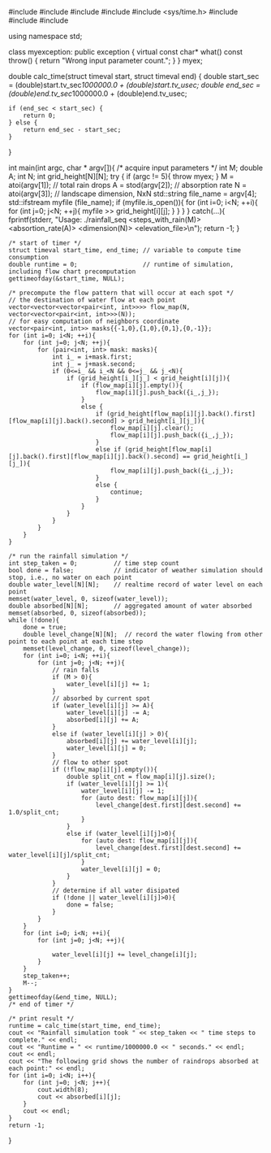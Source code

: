 #include <cstdlib>
#include <iostream>
#include <fstream>
#include <vector>
#include <sys/time.h>
#include <vector>
#include <cstring>
#include <exception>

using namespace std;

class myexception: public exception
{
    virtual const char* what() const throw()
    {
        return "Wrong input parameter count.";
    }
} myex;

double calc_time(struct timeval start, struct timeval end) {
    double start_sec = (double)start.tv_sec*1000000.0 + (double)start.tv_usec;
    double end_sec = (double)end.tv_sec*1000000.0 + (double)end.tv_usec;

    if (end_sec < start_sec) {
        return 0;
    } else {
        return end_sec - start_sec;
    }
}

int main(int argc, char * argv[]){
    /* acquire input parameters */
    int M;
    double A;
    int N;
    int grid_height[N][N];
    try {
        if (argc != 5){
            throw myex;
        }
        M = atoi(argv[1]);   // total rain drops
        A = stod(argv[2]);   // absorption rate
        N = atoi(argv[3]);   // landscape dimension, NxN
        std::string file_name = argv[4];
        std::ifstream myfile (file_name);
        if (myfile.is_open()){
            for (int i=0; i<N; ++i){
                for (int j=0; j<N; ++j){
                    myfile >> grid_height[i][j];
                }
            }
        }
    }
    catch(...){
        fprintf(stderr, "Usage: ./rainfall_seq <steps_with_rain(M)> <absortion_rate(A)> <dimension(N)> <elevation_file>\n");
        return -1;
    }
    
    /* start of timer */
    struct timeval start_time, end_time; // variable to compute time consumption
    double runtime = 0;                  // runtime of simulation, including flow chart precomputation
    gettimeofday(&start_time, NULL);

    /* precompute the flow pattern that will occur at each spot */
    // the destination of water flow at each point
    vector<vector<vector<pair<int, int>>>> flow_map(N, vector<vector<pair<int, int>>>(N));
    // for easy computation of neighbors coordinate
    vector<pair<int, int>> masks{{-1,0},{1,0},{0,1},{0,-1}};
    for (int i=0; i<N; ++i){
        for (int j=0; j<N; ++j){
            for (pair<int, int> mask: masks){
                int i_ = i+mask.first;
                int j_ = j+mask.second;
                if (0<=i_ && i_<N && 0<=j_ && j_<N){
                    if (grid_height[i_][j_] < grid_height[i][j]){
                        if (flow_map[i][j].empty()){
                            flow_map[i][j].push_back({i_,j_});
                        }
                        else {
                            if (grid_height[flow_map[i][j].back().first][flow_map[i][j].back().second] > grid_height[i_][j_]){
                                flow_map[i][j].clear();
                                flow_map[i][j].push_back({i_,j_});
                            }
                            else if (grid_height[flow_map[i][j].back().first][flow_map[i][j].back().second] == grid_height[i_][j_]){
                                flow_map[i][j].push_back({i_,j_});
                            }
                            else {
                                continue;
                            }
                        }
                    }
                }
            }
        }
    }

    /* run the rainfall simulation */
    int step_taken = 0;          // time step count
    bool done = false;           // indicator of weather simulation should stop, i.e., no water on each point
    double water_level[N][N];    // realtime record of water level on each point
    memset(water_level, 0, sizeof(water_level));
    double absorbed[N][N];       // aggregated amount of water absorbed
    memset(absorbed, 0, sizeof(absorbed));
    while (!done){
        done = true;
        double level_change[N][N];  // record the water flowing from other point to each point at each time step
        memset(level_change, 0, sizeof(level_change));
        for (int i=0; i<N; ++i){
            for (int j=0; j<N; ++j){
                // rain falls
                if (M > 0){
                    water_level[i][j] += 1;
                }
                // absorbed by current spot
                if (water_level[i][j] >= A){
                    water_level[i][j] -= A;
                    absorbed[i][j] += A;
                }
                else if (water_level[i][j] > 0){
                    absorbed[i][j] += water_level[i][j];
                    water_level[i][j] = 0;
                }
                // flow to other spot
                if (!flow_map[i][j].empty()){
                    double split_cnt = flow_map[i][j].size();
                    if (water_level[i][j] >= 1){
                        water_level[i][j] -= 1;
                        for (auto dest: flow_map[i][j]){
                            level_change[dest.first][dest.second] += 1.0/split_cnt;
                        }
                    }
                    else if (water_level[i][j]>0){
                        for (auto dest: flow_map[i][j]){
                            level_change[dest.first][dest.second] += water_level[i][j]/split_cnt;
                        }
                        water_level[i][j] = 0;
                    }
                }
                // determine if all water disipated
                if (!done || water_level[i][j]>0){
                    done = false;
                }
            }
        }
        for (int i=0; i<N; ++i){
            for (int j=0; j<N; ++j){

                water_level[i][j] += level_change[i][j];
            }
        }
        step_taken++;
        M--;
    }
    gettimeofday(&end_time, NULL);
    /* end of timer */

    /* print result */
    runtime = calc_time(start_time, end_time);
    cout << "Rainfall simulation took " << step_taken << " time steps to complete." << endl;
    cout << "Runtime = " << runtime/1000000.0 << " seconds." << endl;
    cout << endl;
    cout << "The following grid shows the number of raindrops absorbed at each point:" << endl;
    for (int i=0; i<N; i++){
        for (int j=0; j<N; j++){
            cout.width(8);
            cout << absorbed[i][j];
        }
        cout << endl;
    }
    return -1;
}
